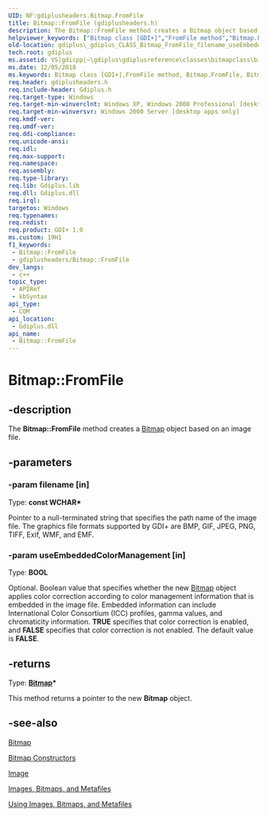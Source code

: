 ```yaml
---
UID: NF:gdiplusheaders.Bitmap.FromFile
title: Bitmap::FromFile (gdiplusheaders.h)
description: The Bitmap::FromFile method creates a Bitmap object based on an image file.
helpviewer_keywords: ["Bitmap class [GDI+]","FromFile method","Bitmap.FromFile","Bitmap::FromFile","FromFile","FromFile method [GDI+]","FromFile method [GDI+]","Bitmap class","_gdiplus_CLASS_Bitmap_FromFile_filename_useEmbeddedColorManagement_","gdiplus._gdiplus_CLASS_Bitmap_FromFile_filename_useEmbeddedColorManagement_"]
old-location: gdiplus\_gdiplus_CLASS_Bitmap_FromFile_filename_useEmbeddedColorManagement_.htm
tech.root: gdiplus
ms.assetid: VS|gdicpp|~\gdiplus\gdiplusreference\classes\bitmapclass\bitmapmethods\fromfile.htm
ms.date: 12/05/2018
ms.keywords: Bitmap class [GDI+],FromFile method, Bitmap.FromFile, Bitmap::FromFile, FromFile, FromFile method [GDI+], FromFile method [GDI+],Bitmap class, _gdiplus_CLASS_Bitmap_FromFile_filename_useEmbeddedColorManagement_, gdiplus._gdiplus_CLASS_Bitmap_FromFile_filename_useEmbeddedColorManagement_
req.header: gdiplusheaders.h
req.include-header: Gdiplus.h
req.target-type: Windows
req.target-min-winverclnt: Windows XP, Windows 2000 Professional [desktop apps only]
req.target-min-winversvr: Windows 2000 Server [desktop apps only]
req.kmdf-ver: 
req.umdf-ver: 
req.ddi-compliance: 
req.unicode-ansi: 
req.idl: 
req.max-support: 
req.namespace: 
req.assembly: 
req.type-library: 
req.lib: Gdiplus.lib
req.dll: Gdiplus.dll
req.irql: 
targetos: Windows
req.typenames: 
req.redist: 
req.product: GDI+ 1.0
ms.custom: 19H1
f1_keywords:
 - Bitmap::FromFile
 - gdiplusheaders/Bitmap::FromFile
dev_langs:
 - c++
topic_type:
 - APIRef
 - kbSyntax
api_type:
 - COM
api_location:
 - Gdiplus.dll
api_name:
 - Bitmap::FromFile
---
```


# Bitmap::FromFile


## -description

The <b>Bitmap::FromFile</b> method creates a 
			<a href="/windows/desktop/api/gdiplusheaders/nl-gdiplusheaders-bitmap">Bitmap</a> object based on an image file.

## -parameters

### -param filename [in]

Type: <b>const WCHAR*</b>

Pointer to a null-terminated string that specifies the path name of the image file. The graphics file formats supported by GDI+ are BMP, GIF, JPEG, PNG, TIFF, Exif, WMF, and EMF.

### -param useEmbeddedColorManagement [in]

Type: <b>BOOL</b>

Optional. Boolean value that specifies whether the new 
					<a href="/windows/desktop/api/gdiplusheaders/nl-gdiplusheaders-bitmap">Bitmap</a> object applies color correction according to color management information that is embedded in the image file. Embedded information can include International Color Consortium (ICC) profiles, gamma values, and chromaticity information. <b>TRUE</b> specifies that color correction is enabled, and <b>FALSE</b> specifies that color correction is not enabled. The default value is <b>FALSE</b>.

## -returns

Type: <b><a href="/windows/desktop/api/gdiplusheaders/nl-gdiplusheaders-bitmap">Bitmap</a>*</b>

This method returns a pointer to the new 
						<b>Bitmap</b> object.

## -see-also

<a href="/windows/desktop/api/gdiplusheaders/nl-gdiplusheaders-bitmap">Bitmap</a>



<a href="https://msdn.microsoft.com/9b246a76-e8c0-41b2-9bb2-0df06ebc5563">Bitmap Constructors</a>



<a href="/windows/desktop/api/gdiplusheaders/nl-gdiplusheaders-image">Image</a>



<a href="/windows/desktop/gdiplus/-gdiplus-images-bitmaps-and-metafiles-about">Images, Bitmaps, and Metafiles</a>



<a href="/windows/desktop/gdiplus/-gdiplus-using-images-bitmaps-and-metafiles-use">Using Images, Bitmaps, and Metafiles</a>

